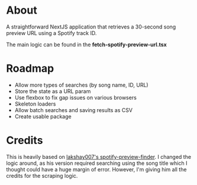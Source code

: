 # About
A straightforward NextJS application that retrieves a 30-second song preview URL using a Spotify track ID.

The main logic can be found in the **fetch-spotify-preview-url.tsx**

# Roadmap
* Allow more types of searches (by song name, ID, URL)
* Store the state as a URL param
* Use flexbox to fix gap issues on various browsers
* Skeleton loaders
* Allow batch searches and saving results as CSV
* Create usable package

# Credits
This is heavily based on [lakshay007's spotify-preview-finder](https://github.com/lakshay007/spot).
I changed the logic around, as his version required searching using the song title which I thought could have a huge margin of error.
However, I'm giving him all the credits for the scraping logic.